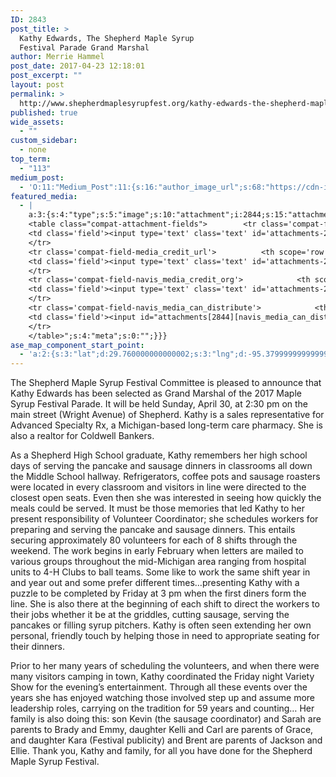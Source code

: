 ```yaml
---
ID: 2843
post_title: >
  Kathy Edwards, The Shepherd Maple Syrup
  Festival Parade Grand Marshal
author: Merrie Hammel
post_date: 2017-04-23 12:18:01
post_excerpt: ""
layout: post
permalink: >
  http://www.shepherdmaplesyrupfest.org/kathy-edwards-the-shepherd-maple-syrup-festival-parade-grand-marshal
published: true
wide_assets:
  - ""
custom_sidebar:
  - none
top_term:
  - "113"
medium_post:
  - 'O:11:"Medium_Post":11:{s:16:"author_image_url";s:68:"https://cdn-images-1.medium.com/fit/c/200/200/0*QRq0o9m-h4b723Zq.jpg";s:10:"author_url";s:28:"https://medium.com/@smsfmich";s:11:"byline_name";N;s:12:"byline_email";N;s:10:"cross_link";s:3:"yes";s:2:"id";s:12:"ee3fb81e6d0d";s:21:"follower_notification";s:3:"yes";s:7:"license";s:19:"all-rights-reserved";s:14:"publication_id";s:12:"881fb60cdbf3";s:6:"status";s:5:"draft";s:3:"url";s:41:"https://medium.com/@smsfmich/ee3fb81e6d0d";}'
featured_media:
  - |
    a:3:{s:4:"type";s:5:"image";s:10:"attachment";i:2844;s:15:"attachment_data";a:33:{s:2:"id";i:2844;s:5:"title";s:5:"image";s:8:"filename";s:12:"image-3.jpeg";s:3:"url";s:77:"http://www.shepherdmaplesyrupfest.org/wp-content/uploads/2017/04/image-3.jpeg";s:4:"link";s:57:"http://www.shepherdmaplesyrupfest.org/?attachment_id=2844";s:3:"alt";s:0:"";s:6:"author";s:1:"1";s:11:"description";s:0:"";s:7:"caption";s:0:"";s:4:"name";s:7:"image-6";s:6:"status";s:7:"inherit";s:10:"uploadedTo";i:2843;s:4:"date";i:1492949587000;s:8:"modified";i:1492949589000;s:9:"menuOrder";i:0;s:4:"mime";s:10:"image/jpeg";s:4:"type";s:5:"image";s:7:"subtype";s:4:"jpeg";s:4:"icon";s:74:"http://www.shepherdmaplesyrupfest.org/wp-includes/images/media/default.png";s:13:"dateFormatted";s:14:"April 23, 2017";s:6:"nonces";a:3:{s:6:"update";s:10:"156b75fd16";s:6:"delete";s:10:"298a22392f";s:4:"edit";s:10:"47d7a8cae5";}s:8:"editLink";s:77:"http://www.shepherdmaplesyrupfest.org/wp-admin/post.php?post=2844&action=edit";s:4:"meta";b:0;s:10:"authorName";s:7:"ng23055";s:14:"uploadedToLink";s:77:"http://www.shepherdmaplesyrupfest.org/wp-admin/post.php?post=2843&action=edit";s:15:"uploadedToTitle";s:69:"Kathy Edwards, The Shepherd Maple Syrup Festival Parade Grand Marshal";s:15:"filesizeInBytes";i:13578;s:21:"filesizeHumanReadable";s:5:"13 KB";s:6:"height";i:370;s:5:"width";i:220;s:11:"orientation";s:8:"portrait";s:5:"sizes";a:2:{s:9:"thumbnail";a:4:{s:6:"height";i:140;s:5:"width";i:140;s:3:"url";s:85:"http://www.shepherdmaplesyrupfest.org/wp-content/uploads/2017/04/image-3-140x140.jpeg";s:11:"orientation";s:9:"landscape";}s:4:"full";a:4:{s:3:"url";s:77:"http://www.shepherdmaplesyrupfest.org/wp-content/uploads/2017/04/image-3.jpeg";s:6:"height";i:370;s:5:"width";i:220;s:11:"orientation";s:8:"portrait";}}s:6:"compat";a:2:{s:4:"item";s:1723:"<input type="hidden" name="attachments[2844][menu_order]" value="0" /><p class="media-types media-types-required-info">Required fields are marked <span class="required">*</span></p>
    <table class="compat-attachment-fields">		<tr class='compat-field-media_credit'>			<th scope='row' class='label'><label for='attachments-2844-media_credit'><span class='alignleft'>Credit</span><br class='clear' /></label></th>
    <td class='field'><input type='text' class='text' id='attachments-2844-media_credit' name='attachments[2844][media_credit]' value=''  /></td>
    </tr>
    <tr class='compat-field-media_credit_url'>			<th scope='row' class='label'><label for='attachments-2844-media_credit_url'><span class='alignleft'>Credit URL</span><br class='clear' /></label></th>
    <td class='field'><input type='text' class='text' id='attachments-2844-media_credit_url' name='attachments[2844][media_credit_url]' value=''  /></td>
    </tr>
    <tr class='compat-field-navis_media_credit_org'>			<th scope='row' class='label'><label for='attachments-2844-navis_media_credit_org'><span class='alignleft'>Organization</span><br class='clear' /></label></th>
    <td class='field'><input type='text' class='text' id='attachments-2844-navis_media_credit_org' name='attachments[2844][navis_media_credit_org]' value=''  /></td>
    </tr>
    <tr class='compat-field-navis_media_can_distribute'>			<th scope='row' class='label'><label for='attachments-2844-navis_media_can_distribute'><span class='alignleft'>Can<br />distribute?</span><br class='clear' /></label></th>
    <td class='field'><input id="attachments[2844][navis_media_can_distribute]" name="attachments[2844][navis_media_can_distribute]" type="checkbox" value="1"  /></td>
    </tr>
    </table>";s:4:"meta";s:0:"";}}}
ase_map_component_start_point:
  - 'a:2:{s:3:"lat";d:29.760000000000002;s:3:"lng";d:-95.379999999999995;}'
---
```

<p>The Shepherd Maple Syrup Festival Committee is pleased to announce that Kathy Edwards has been selected as Grand Marshal of the 2017 Maple Syrup Festival Parade.  It will  be held Sunday, April 30, at 2:30 pm on the main street (Wright Avenue) of Shepherd.  Kathy is a sales representative for Advanced Specialty Rx, a Michigan-based long-term care pharmacy.  She  is also a realtor for Coldwell Bankers.</p>
<p>   As a Shepherd High School graduate,  Kathy remembers her high school days of  serving the  pancake and sausage dinners in classrooms all down the Middle School hallway.  Refrigerators, coffee pots and sausage roasters were located in every classroom and visitors in line were directed to the closest open seats. Even then she was interested in seeing how quickly the meals could be served.  It must be those memories that led Kathy to her present  responsibility of  Volunteer Coordinator; she schedules workers for preparing and serving the pancake and sausage dinners.  This entails securing approximately 80 volunteers for each of 8 shifts through the weekend.  The work begins in early February when letters are mailed to various groups throughout the mid-Michigan area ranging from hospital units to 4-H Clubs to ball teams.  Some like to work the same shift year in and year out and some prefer different times…presenting Kathy with a puzzle to be completed by Friday at 3 pm when the first diners form the line.  She is also there at the beginning of each shift to direct the workers to their jobs whether it be at the griddles, cutting sausage, serving the pancakes or filling syrup pitchers.  Kathy is often seen extending her own personal, friendly touch by helping those in need to appropriate seating for their dinners. </p>
<p>    Prior to her many years of scheduling the volunteers, and when there were many visitors camping in town, Kathy coordinated the Friday night Variety Show for the evening’s entertainment.  Through all these events over the years she has enjoyed watching those involved step up and assume more leadership roles, carrying on the tradition for 59 years and counting…  Her family is also doing this: son Kevin (the sausage coordinator) and Sarah are parents to Brady and Emmy, daughter Kelli and Carl are parents of Grace, and daughter Kara (Festival publicity) and Brent are parents of Jackson and Ellie. Thank you, Kathy and family, for all you have done for the Shepherd Maple Syrup Festival.
</p>
<p></p>